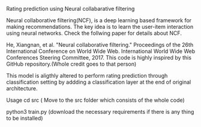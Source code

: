 Rating prediction using Neural collabarative filtering 

Neural collaborative filtering(NCF), is a deep learning based framework for making recommendations. The key idea is to learn the user-item interaction using neural networks. Check the follwing paper for details about NCF.

He, Xiangnan, et al. "Neural collaborative filtering." Proceedings of the 26th International Conference on World Wide Web. International World Wide Web Conferences Steering Committee, 2017.
This code is highly inspired by this GitHub repository.(Whole credit goes to that person)

This model is aligthly altered to perform rating prediction through classification setting by addding a classification layer at the end of original architecture.

Usage
cd src ( Move to the src folder which consists of the whole code)

python3 train.py (download the necessary requirements if there is any thing to be installed)
